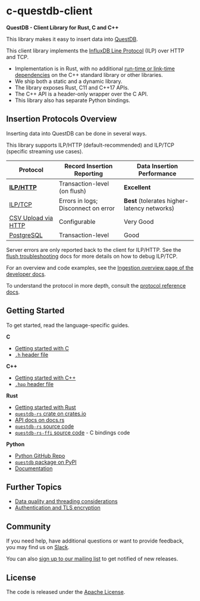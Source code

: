 # c-questdb-client
**QuestDB - Client Library for Rust, C and C++**

This library makes it easy to insert data into [QuestDB](https://questdb.io/).

This client library implements the [InfluxDB Line Protocol](
https://questdb.io/docs/reference/api/ilp/overview/) (ILP) over HTTP and TCP.

* Implementation is in Rust, with no additional
  [run-time or link-time dependencies](doc/BUILD.md#pre-requisites-and-dependencies)
  on the C++ standard library or other libraries.
* We ship both a static and a dynamic library.
* The library exposes Rust, C11 and C++17 APIs.
* The C++ API is a header-only wrapper over the C API.
* This library also has separate Python bindings.

## Insertion Protocols Overview

Inserting data into QuestDB can be done in several ways.

This library supports ILP/HTTP (default-recommended) and ILP/TCP (specific
streaming use cases).

| Protocol | Record Insertion Reporting | Data Insertion Performance |
| -------- | -------------------------- | -------------------------- |
| **[ILP/HTTP](https://questdb.io/docs/reference/api/ilp/overview/)** | Transaction-level (on flush) | **Excellent** |
| [ILP/TCP](https://questdb.io/docs/reference/api/ilp/overview/)| Errors in logs; Disconnect on error | **Best** (tolerates higher-latency networks) |
| [CSV Upload via HTTP](https://questdb.io/docs/reference/api/rest/#imp---import-data) | Configurable | Very Good |
| [PostgreSQL](https://questdb.io/docs/reference/api/postgres/) | Transaction-level | Good |

Server errors are only reported back to the client for ILP/HTTP.
See the [flush troubleshooting](doc/CONSIDERATIONS.md) docs for more details on
how to debug ILP/TCP.

For an overview and code examples, see the
[Ingestion overview page of the developer docs](https://questdb.io/docs/ingestion-overview/).

To understand the protocol in more depth, consult the
[protocol reference docs](https://questdb.io/docs/reference/api/ilp/overview/).

## Getting Started

To get started, read the language-specific guides.

**C**
* [Getting started with C](doc/C.md)
* [`.h` header file](include/questdb/ingress/line_sender.h)

**C++**
* [Getting started with C++](doc/CPP.md)
* [`.hpp` header file](include/questdb/ingress/line_sender.hpp)

**Rust**
* [Getting started with Rust](questdb-rs/README.md)
* [`questdb-rs` crate on crates.io](https://crates.io/crates/questdb-rs)
* [API docs on docs.rs](https://docs.rs/questdb-rs/latest/)
* [`questdb-rs` source code](questdb-rs)
* [`questdb-rs-ffi` source code](questdb-rs-ffi) - C bindings code

**Python**
* [Python GitHub Repo](https://github.com/questdb/py-questdb-client/)
* [`questdb` package on PyPI](https://pypi.org/project/questdb/)
* [Documentation](https://py-questdb-client.readthedocs.io/en/latest/)

## Further Topics

* [Data quality and threading considerations](doc/CONSIDERATIONS.md)
* [Authentication and TLS encryption](doc/SECURITY.md)

## Community

If you need help, have additional questions or want to provide feedback, you
may find us on [Slack](https://slack.questdb.io).

You can also [sign up to our mailing list](https://questdb.io/community/)
to get notified of new releases.

## License

The code is released under the [Apache License](LICENSE).
